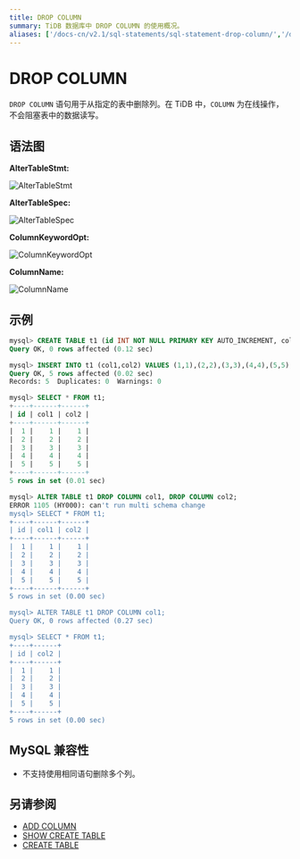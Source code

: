```yaml
---
title: DROP COLUMN
summary: TiDB 数据库中 DROP COLUMN 的使用概况。
aliases: ['/docs-cn/v2.1/sql-statements/sql-statement-drop-column/','/docs-cn/v2.1/reference/sql/statements/drop-column/']
---
```


# DROP COLUMN

`DROP COLUMN` 语句用于从指定的表中删除列。在 TiDB 中，`COLUMN` 为在线操作，不会阻塞表中的数据读写。

## 语法图

**AlterTableStmt:**

![AlterTableStmt](https://docs-download.pingcap.com/media/images/docs-cn/sqlgram/AlterTableStmt.png)

**AlterTableSpec:**

![AlterTableSpec](https://docs-download.pingcap.com/media/images/docs-cn/sqlgram/AlterTableSpec.png)

**ColumnKeywordOpt:**

![ColumnKeywordOpt](https://docs-download.pingcap.com/media/images/docs-cn/sqlgram/ColumnKeywordOpt.png)

**ColumnName:**

![ColumnName](https://docs-download.pingcap.com/media/images/docs-cn/sqlgram/ColumnName.png)

## 示例

```sql
mysql> CREATE TABLE t1 (id INT NOT NULL PRIMARY KEY AUTO_INCREMENT, col1 INT NOT NULL, col2 INT NOT NULL);
Query OK, 0 rows affected (0.12 sec)

mysql> INSERT INTO t1 (col1,col2) VALUES (1,1),(2,2),(3,3),(4,4),(5,5);
Query OK, 5 rows affected (0.02 sec)
Records: 5  Duplicates: 0  Warnings: 0

mysql> SELECT * FROM t1;
+----+------+------+
| id | col1 | col2 |
+----+------+------+
|  1 |    1 |    1 |
|  2 |    2 |    2 |
|  3 |    3 |    3 |
|  4 |    4 |    4 |
|  5 |    5 |    5 |
+----+------+------+
5 rows in set (0.01 sec)

mysql> ALTER TABLE t1 DROP COLUMN col1, DROP COLUMN col2;
ERROR 1105 (HY000): can't run multi schema change
mysql> SELECT * FROM t1;
+----+------+------+
| id | col1 | col2 |
+----+------+------+
|  1 |    1 |    1 |
|  2 |    2 |    2 |
|  3 |    3 |    3 |
|  4 |    4 |    4 |
|  5 |    5 |    5 |
+----+------+------+
5 rows in set (0.00 sec)

mysql> ALTER TABLE t1 DROP COLUMN col1;
Query OK, 0 rows affected (0.27 sec)

mysql> SELECT * FROM t1;
+----+------+
| id | col2 |
+----+------+
|  1 |    1 |
|  2 |    2 |
|  3 |    3 |
|  4 |    4 |
|  5 |    5 |
+----+------+
5 rows in set (0.00 sec)
```

## MySQL 兼容性

* 不支持使用相同语句删除多个列。

## 另请参阅

* [ADD COLUMN](/sql-statements/sql-statement-add-column.md)
* [SHOW CREATE TABLE](/sql-statements/sql-statement-show-create-table.md)
* [CREATE TABLE](/sql-statements/sql-statement-create-table.md)
